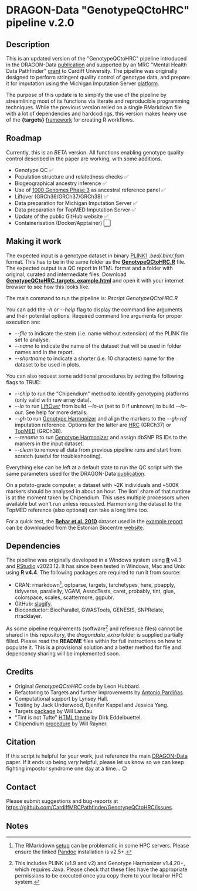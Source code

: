 # DRAGON-Data "GenotypeQCtoHRC" pipeline v.2.0

## Description
This is an updated version of the "GenotypeQCtoHRC" pipeline introduced in the DRAGON-Data [publication](https://doi.org/10.1192%2Fbjo.2022.636) and supported by an MRC "Mental Health Data Pathfinder" [grant](https://gtr.ukri.org/projects?ref=MC_PC_17212) to Cardiff University. The pipeline was originally designed to perform stringent quality control of genotype data, and prepare it for imputation using the Michigan Imputation Server [platform](https://imputationserver.sph.umich.edu/).
 
The purpose of this update is to simplify the use of the pipeline by streamlining most of its functions via literate and reproducible programming techniques. While the previous version relied on a single RMarkdown file with a lot of dependencies and hardcodings, this version makes heavy use of the **{targets}** [framework](https://books.ropensci.org/targets/) for creating R workflows.

## Roadmap

Currently, this is an *BETA* version. All functions enabling genotype quality control described in the paper are working, with some additions.

- Genotype QC :white_check_mark:
- Population structure and relatedness checks :white_check_mark:
- Biogeographical ancestry inference :white_check_mark:
- Use of [1000 Genomes Phase 3](https://doi.org/10.1038/nature15393) as ancestral reference panel :white_check_mark:
- Liftover (GRCh36/GRCh37/GRCh38) :white_check_mark:
- Data preparation for Michigan Imputation Server :white_check_mark:
- Data preparation for TopMED Imputation Server :white_check_mark:
- Update of the public GitHub website :white_check_mark:
- Containerisation (Docker/Apptainer) :white_large_square:

## Making it work

The expected input is a genotype dataset in binary [PLINK1](https://www.cog-genomics.org/plink/1.9/data#make_bed) *.bed/.bim/.fam* format. This has to be in the same folder as the **[GenotypeQCtoHRC.R](GenotypeQCtoHRC.R)** file.
The expected output is a QC report in HTML format and a folder with original, curated and intermediate files. Download **[GenotypeQCtoHRC_targets_example.html](GenotypeQCtoHRC_targets_example.html)** and open it with your internet browser to see how this looks like.

The main command to run the pipeline is: *Rscript GenotypeQCtoHRC.R*

You can add the *-h* or *--help* flag to display the command line arguments and their potential options.
Required command line arguments for proper execution are:
- *--file* to indicate the stem (i.e. name without extension) of the PLINK file set to analyse.
- *--name* to indicate the name of the dataset that will be used in folder names and in the report.
- *--shortname* to indicate a shorter (i.e. 10 characters) name for the dataset to be used in plots.

You can also request some additional procedures by setting the following flags to TRUE:
- *--chip* to run the "Chipendium" method to identify genotyping platforms (only valid with raw array data).
- *--lo* to run [LiftOver](https://bioconductor.org/packages/release/workflows/html/liftOver.html) from build *--lo-in* (set to 0 if unknown) to build *--lo-out*. See help for more details.
- *--gh* to run [Genotype Harmonizer](https://github.com/molgenis/systemsgenetics/wiki/Genotype-Harmonizer) and align the markers to the *--gh-ref* imputation reference. Options for the latter are [HRC](https://imputationserver.sph.umich.edu) (GRCh37) or [TopMED](https://imputation.biodatacatalyst.nhlbi.nih.gov/) (GRCh38).
- *--rename* to run [Genotype Harmonizer](https://github.com/molgenis/systemsgenetics/wiki/Genotype-Harmonizer) and assign dbSNP RS IDs to the markers in the input dataset.
- *--clean* to remove all data from previous pipeline runs and start from scratch (useful for troubleshooting).

Everything else can be left at a default state to run the QC script with the same parameters used for the DRAGON-Data [publication](https://doi.org/10.1192%2Fbjo.2022.636). 

On a potato-grade computer, a dataset with ~2K individuals and ~500K markers should be analysed in about an hour. The lion' share of that runtime is at the moment taken by Chipendium. This uses multiple processors when available but won't run unless requested. Harmonising the dataset to the TopMED reference (also optional) can take a long time too.

For a quick test, the **[Behar et al. 2010](https://doi.org/10.1038/nature09103)** dataset used in the [example report](GenotypeQCtoHRC_targets_example.html) can be downloaded from the Estonian Biocentre [website](https://evolbio.ut.ee/jew/).

## Dependencies

The pipeline was originally developed in a Windows system using **[R](https://cran.r-project.org/)** v4.3 and [RStudio](https://posit.co/products/open-source/rstudio/) v2023.12. It has since been tested in Windows, Mac and Unix using **R v4.4**. The following packages are required to run it from source:
- CRAN: rmarkdown[^1], optparse, targets, tarchetypes, here, pbapply, tidyverse, parallelly, VGAM, AssocTests, caret, probably, tint, glue, colorspace, scales, scattermore, ggpubr.
- GitHub: [slugify](https://github.com/cannin/slugify/).
- Bioconductor: BiocParallel, GWASTools, GENESIS, SNPRelate, rtracklayer.

As some pipeline requirements (software[^2] and reference files) cannot be shared in this repository, the *dragondata_extra* folder is supplied partially filled. Please read the **README** files within for full instructions on how to populate it.
This is a provisional solution and a better method for file and depencency sharing will be implemented soon.

## Credits

- Original *GenotypeQCtoHRC* code by Leon Hubbard.
- Refactoring to Targets and further improvements by [Antonio Pardiñas](https://github.com/Pintaius).
- Computational support by Lynsey Hall.
- Testing by Jack Underwood, Djenifer Kappel and Jessica Yang.
- Targets [package](https://docs.ropensci.org/targets/) by Will Landau.
- "Tint is not Tufte" [HTML theme](https://github.com/eddelbuettel/tint) by Dirk Eddelbuettel.
- Chipendium [procedure](https://www.chg.ox.ac.uk/~wrayner/strand/) by Will Rayner. 

## Citation

If this script is helpful for your work, just reference the main [DRAGON-Data](https://doi.org/10.1192/bjo.2022.636) paper. 
If it ends up being *very* helpful, please let us know so we can keep fighting impostor syndrome one day at a time... :relieved:

## Contact

Please submit suggestions and bug-reports at <https://github.com/CardiffMRCPathfinder/GenotypeQCtoHRC/issues>.

## Notes

[^1]: The RMarkdown [setup](https://bookdown.org/yihui/rmarkdown/installation.html) can be problematic in some HPC servers. Please ensure the linked [Pandoc](https://pandoc.org/) installation is v2.5+.
[^2]: This includes PLINK (v1.9 and v2) and Genotype Harmonizer v1.4.20+, which requires Java. Please check that these files have the appropriate permissions to be executed once you copy them to your local or HPC system.
